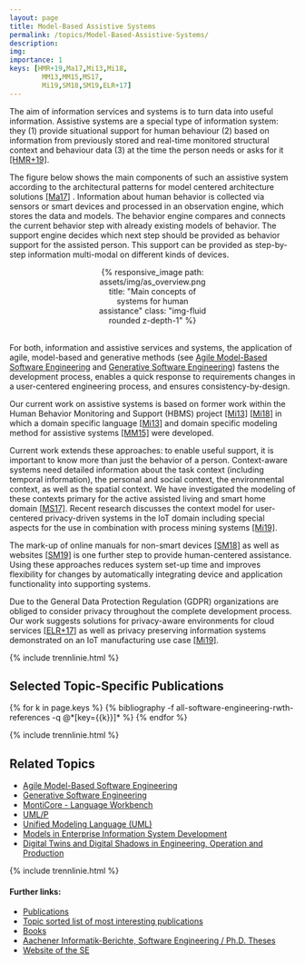 ```yaml
---
layout: page
title: Model-Based Assistive Systems
permalink: /topics/Model-Based-Assistive-Systems/
description:
img:
importance: 1
keys: [HMR+19,Ma17,Mi13,Mi18,
        MM13,MM15,MS17,
        Mi19,SM18,SM19,ELR+17]
---
```


The aim of information services and systems is to turn data into useful
information.
Assistive systems are a special type of information system:
they (1) provide situational support for human behaviour (2) based on
information from previously stored and real-time monitored structural context
and behaviour data (3) at the time the person needs or asks for it [[HMR+19]](#HMR+19).

The figure below shows the main components of such an assistive
system according to the architectural patterns for model
centered architecture solutions [[Ma17]](#Ma17) .
Information about human behavior is collected via sensors or smart devices
and processed in an observation engine, which stores the data and models.
The behavior engine compares and connects the current behavior step with
already existing models of behavior.
The support engine decides which next step should be provided as behavior
support for the assisted person. This support can be provided as
step-by-step information multi-modal on different kinds of devices.

<center>
<div class="row" style="width: 40%">
    <div class="col-sm mt-3 mt-md-0">
        {% responsive_image path: assets/img/as_overview.png 
           title: "Main concepts of systems for human assistance" 
           class: "img-fluid rounded z-depth-1" %}
    </div>
</div>
</center>
<br />

For both, information and assistive services and systems, the application of
agile, model-based and generative methods (see 
[Agile Model-Based Software Engineering](/topics/Agile-MBSE) and
[Generative Software Engineering](/topics/Generative-SE))
fastens the development process,
enables a quick response to requirements changes in a user-centered
engineering process, and ensures consistency-by-design.

Our current work on assistive systems is based on former work within the
Human Behavior Monitoring and Support (HBMS)
project [[Mi13]](#Mi13) [[Mi18]](#Mi18)
in which a domain specific language [[Mi13]](#Mi13) and domain specific modeling
method for assistive systems [[MM15]](#MM15) were developed.

Current work extends these approaches: to enable useful support, it
is important to know more than just the behavior of a person.
Context-aware systems need detailed information about the task context
(including temporal information), the personal and social context, the
environmental context, as well as the spatial context.
We have investigated the modeling of these contexts primary for the active
assisted living and smart home domain [[MS17]](#MS17).
Recent research discusses the context model for user-centered privacy-driven
systems in the IoT domain including special aspects for the use in 
combination with process mining
systems [[Mi19]](#Mi19).

The mark-up of online manuals for non-smart devices [[SM18]](#SM18) 
as well as
websites [[SM19]](#SM19) is one further step to provide human-centered
assistance.
Using these approaches reduces system set-up time and improves flexibility
for changes by automatically integrating device and application
functionality into supporting systems.

Due to the General Data Protection Regulation (GDPR) organizations are
obliged to consider privacy throughout the complete development process.
Our work suggests solutions for privacy-aware environments for cloud
services [[ELR+17]](#ELR+17) as well as privacy preserving information systems
demonstrated on an IoT manufacturing use case [[Mi19]](#Mi19).


{% include trennlinie.html %}

## Selected Topic-Specific Publications

<div class="publications">
  {% for k in page.keys %}
    {% bibliography -f all-software-engineering-rwth-references -q @*[key={{k}}]* %}
  {% endfor %}
</div>

{% include trennlinie.html %}

## Related Topics
- [Agile Model-Based Software Engineering](/topics/Agile-MBSE)
- [Generative Software Engineering](/topics/Generative-SE)
- [MontiCore - Language Workbench](/topics/MontiCore)
- [UML/P](/topics/UML-P)
- [Unified Modeling Language (UML)](/topics/Unified-Modeling-Language)
- [Models in Enterprise Information System Development](/topics/Enterprise-Information-Systems)
- [Digital Twins and Digital Shadows in Engineering, Operation and Production](/topics/Digital-Twins)

{% include trennlinie.html %}

#### Further links:

- [Publications](/publications)
- [Topic sorted list of most interesting publications](/topics)
- [Books](/books)
- [Aachener Informatik-Berichte, Software Engineering / Ph.D. Theses](/phdtheses)
- [Website of the SE](https://www.se-rwth.de)
